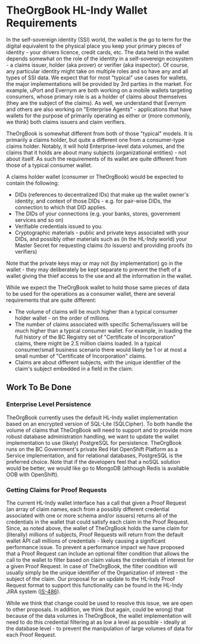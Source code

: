 # TheOrgBook HL-Indy Wallet Requirements

In the self-sovereign identity (SSI) world, the wallet is the go to term for the digital equivalent to the physical place you keep your primary pieces of identity - your drivers licence, credit cards, etc. The data held in the wallet depends somewhat on the role of the identity in a self-sovereign ecosystem - a claims issuer, holder (aka prover) or verifier (aka inspector). Of course, any particular identity might take on multiple roles and so have any and all types of SSI data. We expect that for most "typical" use cases for wallets, the major implementations will be provided by 3rd parties in the market. For example, uPort and Evernym are both working on a mobile wallets targeting consumers, whose primary role is as a holder of claims about themselves (they are the subject of the claims). As well, we understand that Evernym and others are also working on "Enterprise Agents" - applications that have wallets for the purpose of primarily operating as either or (more commonly, we think) both claims issuers and claim verifiers.

TheOrgBook is somewhat different from both of those "typical" models. It is primarily a claims holder, but quite a different one from a consumer-type claims holder.  Notably, it will hold Enterprise-level data volumes, and the claims that it holds are about many subjects (organizational entities) - not about itself. As such the requirements of its wallet are quite different from those of a typical consumer wallet.

A claims holder wallet (consumer or TheOrgBook) would be expected to contain the following:

* DIDs (references to decentralized IDs) that make up the wallet owner's identity, and context of those DIDs - e.g. for pair-wise DIDs, the connection to which that DID applies.
* The DIDs of your connections (e.g. your banks, stores, government services and so on)
* Verifiable credentials issued to you.
* Cryptographic materials - public and private keys associated with your DIDs, and possibly other materials such as (in the HL-Indy world) your Master Secret for requesting claims (to issuers) and providing proofs (to verifiers)

Note that the private keys may or may not (by implementation) go in the wallet - they may deliberately be kept separate to prevent the theft of a wallet giving the thief access to the use and all the information in the wallet.

While we expect the TheOrgBook wallet to hold those same pieces of data to be used for the  operations as a consumer wallet, there are several requirements that are quite different:

* The volume of claims will be much higher than a typical consumer holder wallet - on the order of millions.
* The number of claims associated with specific Schema/Issuers will be much higher than a typical consumer wallet. For example, in loading the full history of the BC Registry set of "Certificate of Incorporation" claims, there might be 2.5 million claims loaded. In a typical consumer/small business scenario there would likely be 1 or at most a small number of "Certificate of Incorporation" claims.
* Claims are about different subjects, with the unique identifier of the claim's subject embedded in a field in the claim.

## Work To Be Done

### Enterprise Level Persistence

TheOrgBook currently uses the default HL-Indy wallet implementation based on an encrypted version of SQL-Lite (SQLCipher). To both handle the volume of claims that TheOrgBook will need to support and to provide more robust database administration handling, we want to update the wallet implementation to use (likely) PostgreSQL for persistence. TheOrgBook runs on the BC Government's private Red Hat OpenShift Platform as a Service implementation, and for relational databases, PostgreSQL is the preferred choice. Note that if the developers feel that a noSQL solution would be better, we would like go to MongoDB (although Redis is available OOB with OpenShift).

### Getting Claims for Proof Requests

The current HL-Indy wallet interface has a call that given a Proof Request (an array of claim names, each from a possibly different credential associated with one or more schema and/or issuers) returns all of the credentials in the wallet that could satisfy each claim in the Proof Request. Since, as noted above, the wallet of TheOrgBook holds the same claim for (literally) millions of subjects, Proof Requests will return from the default wallet API call millions of credentials - likely causing a significant performance issue. To prevent a performance impact we have proposed that a Proof Request can include an optional filter condition that allows the call to the wallet to filter based on claim values the credentials of interest for a given Proof Request. In case of TheOrgBook, the filter condition will usually simply be the unique identifier of the Organization of interest - the subject of the claim. Our proposal for an update to the HL-Indy Proof Request format to support this functionality can be found in the HL-Indy JIRA system ([IS-486](https://jira.hyperledger.org/projects/IS/issues/IS-486)).

While we think that change could be used to resolve this issue, we are open to other proposals. In addition, we think (but again, could be wrong) that because of the data volumes in TheOrgBook, the wallet implementation will need to do this credential filtering at as low a level as possible - ideally at the database level - to prevent the manipulation of large volumes of data for each Proof Request.
